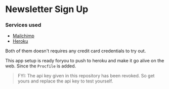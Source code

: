 # Newsletter Sign Up

### Services used
* [Mailchimp](https://mailchimp.com/)
* [Heroku](https://www.heroku.com)

Both of them doesn't requires any credit card credentials to try out.

This app setup is ready foryou to push to heroku and make it go alive on the web. Since the `Procfile` is added.
> FYI: The api key given in this repository has been revoked. So get yours and replace the api key to test yourself.